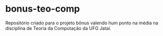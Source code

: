 bonus-teo-comp
==============

Repositório criado para o projeto bônus valendo hum ponto na média na disciplina de Teoria da Computação da UFG Jataí.

